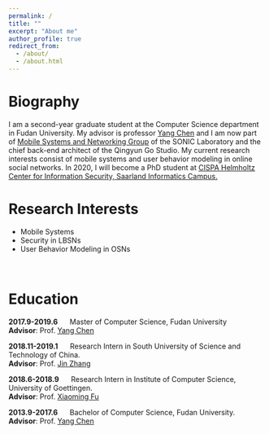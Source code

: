 ```yaml
---
permalink: /
title: ""
excerpt: "About me"
author_profile: true
redirect_from: 
  - /about/
  - /about.html
---
```



Biography
======
I am a second-year graduate student at the Computer Science department in Fudan University. My advisor is professor [Yang Chen](https://chenyang03.wordpress.com/) and I am now part of [Mobile Systems and Networking Group](http://fudan-msn.weebly.com/) of the SONIC Laboratory and the chief back-end architect of the Qingyun Go Studio. 
My current research interests consist of mobile systems and user behavior modeling in online social networks.
In 2020, I will become a PhD student at [CISPA Helmholtz Center for Information Security, Saarland Informatics Campus.](https://cispa.saarland/)

Research Interests
======
- Mobile Systems
- Security in LBSNs
- User Behavior Modeling in OSNs
<br><br><br>


Education
======
**2017.9-2019.6** &nbsp;&nbsp;&nbsp;&nbsp; Master of Computer Science, Fudan University
<br>
**Advisor**: Prof. [Yang Chen](https://chenyang03.wordpress.com/)


**2018.11-2019.1** &nbsp;&nbsp;&nbsp;&nbsp; Research Intern in South University of Science and Technology of China.
<br>
**Advisor**: Prof. [Jin Zhang](http://icollege.sustc.edu.cn/page/content?id=156)

**2018.6-2018.9** &nbsp;&nbsp;&nbsp;&nbsp; Research Intern in Institute of Computer Science, University of Goettingen.
<br>
**Advisor**: Prof. [Xiaoming Fu](https://user.informatik.uni-goettingen.de/~fu/)

**2013.9-2017.6** &nbsp;&nbsp;&nbsp;&nbsp; Bachelor of Computer Science, Fudan University.
<br>
**Advisor**: Prof. [Yang Chen](https://chenyang03.wordpress.com/)
